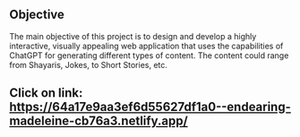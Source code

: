 ## **Objective**

The main objective of this project is to design and develop a highly interactive, visually appealing web application that uses the capabilities of ChatGPT for generating different types of content. The content could range from Shayaris, Jokes, to Short Stories, etc.

## Click on link: https://64a17e9aa3ef6d55627df1a0--endearing-madeleine-cb76a3.netlify.app/
